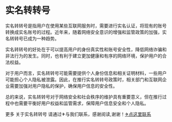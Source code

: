 # 实名转转号

实名转转号是指用户在使用某些互联网服务时，需要进行实名认证，将现有的账号转换成实名账号的过程。近年来，随着网络安全意识的增强和监管政策的加强，实名转转号已成为一种趋势。

实名转转号的好处在于可以提高用户的身份真实性和账号安全性，降低网络诈骗和非法行为的发生。同时，也有利于建立更加健康和有序的网络环境，保护用户的合法权益。

对于用户而言，实名转转号可能需要提供个人身份信息和相关证明材料，一些用户可能担心个人隐私被泄露。因此，在推行实名转转号政策时，相关部门和互联网企业需要加强对用户隐私的保护，确保用户信息的安全性。

总的来说，实名转转号对于网络安全和社会秩序的维护具有重要意义，但在推行过程中也需要平衡好用户权益和监管需求，保障用户信息安全和个人隐私。

更多 关于实名转转号 请通过✈与我们联系，感谢阅读,谢谢！[✈点这里联系](https://acc.k02.cc)